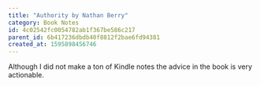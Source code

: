 ```yaml
---
title: "Authority by Nathan Berry"
category: Book Notes
id: 4c02542fc0054782ab1f367be586c217
parent_id: 6b417236dbdb40f8812f2bae6fd94381
created_at: 1595898456746
---
```


Although I did not make a ton of Kindle notes the advice in the book is very actionable. 
    